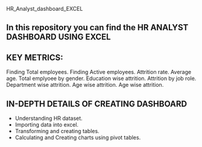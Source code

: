 HR_Analyst_dashboard_EXCEL
## In this repository you can find the HR ANALYST DASHBOARD USING EXCEL

## KEY METRICS:
Finding Total employees.
Finding Active employees.
Attrition rate.
Average age.
Total emplyoee by gender.
Education wise attrition.
Attrition by job role.
Department wise attrition.
Age wise attrition.
Age wise attrition.

## IN-DEPTH DETAILS OF CREATING DASHBOARD
* Understanding HR dataset.
* Importing data into excel.
* Transforming and creating tables.
* Calculating and Creating charts using pivot tables.
